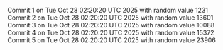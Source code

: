 Commit 1 on Tue Oct 28 02:20:20 UTC 2025 with random value 1231
Commit 2 on Tue Oct 28 02:20:20 UTC 2025 with random value 13601
Commit 3 on Tue Oct 28 02:20:20 UTC 2025 with random value 10088
Commit 4 on Tue Oct 28 02:20:20 UTC 2025 with random value 15372
Commit 5 on Tue Oct 28 02:20:20 UTC 2025 with random value 23906

